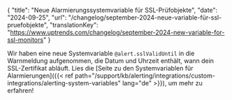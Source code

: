 {
  "title": "Neue Alarmierungssystemvariable für SSL-Prüfobjekte",
  "date": "2024-09-25",
  "url": "/changelog/september-2024-neue-variable-für-ssl-pruefobjekte",
  "translationKey": "https://www.uptrends.com/changelog/september-2024-new-variable-for-ssl-monitors"
}

Wir haben eine neue Systemvariable `@alert.sslValidUntil` in die Warnmeldung aufgenommen, die Datum und Uhrzeit enthält, wann dein SSL-Zertifikat abläuft. Lies die [Seite zu den Systemvariablen
für Alarmierungen]({{< ref path="/support/kb/alerting/integrations/custom-integrations/alerting-system-variables" lang="de" >}}), um mehr zu erfahren!